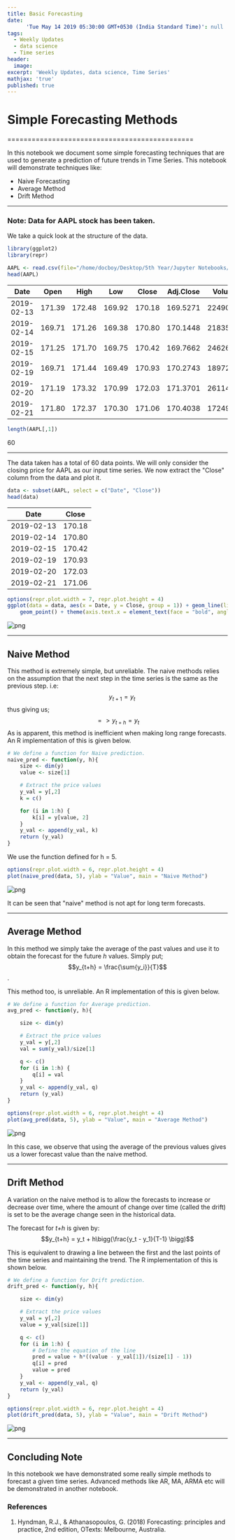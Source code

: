 ```yaml
---
title: Basic Forecasting
date:
      'Tue May 14 2019 05:30:00 GMT+0530 (India Standard Time)': null
tags:
  - Weekly Updates
  - data science
  - Time series
header:
  image:
excerpt: 'Weekly Updates, data science, Time Series'
mathjax: 'true'
published: true
---
```




# Simple Forecasting Methods
==============================================

In this notebook we document some simple forecasting techniques that are used to generate a prediction of future trends in Time Series. This notebook will demonstrate techniques like:
- Naive Forecasting
- Average Method
- Drift Method
-------------------------------


### Note: Data for AAPL stock has been taken.

We take a quick look at the structure of the data.


```R
library(ggplot2)
library(repr)
```


```R
AAPL <- read.csv(file="/home/docboy/Desktop/5th Year/Jupyter Notebooks/nb_data/AAPL.csv")
head(AAPL)
```


<table>
<thead><tr><th scope=col>Date</th><th scope=col>Open</th><th scope=col>High</th><th scope=col>Low</th><th scope=col>Close</th><th scope=col>Adj.Close</th><th scope=col>Volume</th></tr></thead>
<tbody>
	<tr><td>2019-02-13</td><td>171.39    </td><td>172.48    </td><td>169.92    </td><td>170.18    </td><td>169.5271  </td><td>22490200  </td></tr>
	<tr><td>2019-02-14</td><td>169.71    </td><td>171.26    </td><td>169.38    </td><td>170.80    </td><td>170.1448  </td><td>21835700  </td></tr>
	<tr><td>2019-02-15</td><td>171.25    </td><td>171.70    </td><td>169.75    </td><td>170.42    </td><td>169.7662  </td><td>24626800  </td></tr>
	<tr><td>2019-02-19</td><td>169.71    </td><td>171.44    </td><td>169.49    </td><td>170.93    </td><td>170.2743  </td><td>18972800  </td></tr>
	<tr><td>2019-02-20</td><td>171.19    </td><td>173.32    </td><td>170.99    </td><td>172.03    </td><td>171.3701  </td><td>26114400  </td></tr>
	<tr><td>2019-02-21</td><td>171.80    </td><td>172.37    </td><td>170.30    </td><td>171.06    </td><td>170.4038  </td><td>17249700  </td></tr>
</tbody>
</table>




```R
length(AAPL[,1])
```


60


---------------------------------

The data taken has a total of 60 data points. We will only consider the closing price for AAPL as our input time series. We now extract the "Close" column from the data and plot it.


```R
data <- subset(AAPL, select = c("Date", "Close"))
head(data)
```


<table>
<thead><tr><th scope=col>Date</th><th scope=col>Close</th></tr></thead>
<tbody>
	<tr><td>2019-02-13</td><td>170.18    </td></tr>
	<tr><td>2019-02-14</td><td>170.80    </td></tr>
	<tr><td>2019-02-15</td><td>170.42    </td></tr>
	<tr><td>2019-02-19</td><td>170.93    </td></tr>
	<tr><td>2019-02-20</td><td>172.03    </td></tr>
	<tr><td>2019-02-21</td><td>171.06    </td></tr>
</tbody>
</table>




```R
options(repr.plot.width = 7, repr.plot.height = 4)
ggplot(data = data, aes(x = Date, y = Close, group = 1)) + geom_line(linetype = "dashed") +
    geom_point() + theme(axis.text.x = element_text(face = "bold", angle = 90)) + ggtitle("AAPL($)")
```




![png](Basic_Forecasting_%2814_May_19%29_files/Basic_Forecasting_%2814_May_19%29_9_1.png)


-----------------------------------

## Naive Method

This method is extremely simple, but unreliable. The naive methods relies on the assumption that the next step in the time series is the same as the previous step. i.e:
$$ \; \; \; \;\; \; y_{t+1} = y_t $$ thus giving us;
$$=>y_{t+h} = y_t $$
As is apparent, this method is inefficient when making long range forecasts. An R implementation of this is given below.




```R
# We define a function for Naive prediction.
naive_pred <- function(y, h){
    size <- dim(y)
    value <- size[1]

    # Extract the price values
    y_val = y[,2]
    k = c()

    for (i in 1:h) {
        k[i] = y[value, 2]
    }
    y_val <- append(y_val, k)
    return (y_val)
}
```

We use the function defined for h = 5.


```R
options(repr.plot.width = 6, repr.plot.height = 4)
plot(naive_pred(data, 5), ylab = "Value", main = "Naive Method")
```


![png](Basic_Forecasting_%2814_May_19%29_files/Basic_Forecasting_%2814_May_19%29_14_0.png)


It can be seen that "naive" method is not apt for long term forecasts.

----------------------------------

## Average Method

In this method we simply take the average of the past values and use it to obtain the forecast for the future *h* values. Simply put;
$$y_{t+h} = \frac{\sum{y_i}}{T}$$.

This method too, is unreliable.
An R implementation of this is given below.


```R
# We define a function for Average prediction.
avg_pred <- function(y, h){

    size <- dim(y)

    # Extract the price values
    y_val = y[,2]
    val = sum(y_val)/size[1]

    q <- c()
    for (i in 1:h) {
        q[i] = val
    }
    y_val <- append(y_val, q)
    return (y_val)
}
```


```R
options(repr.plot.width = 6, repr.plot.height = 4)
plot(avg_pred(data, 5), ylab = "Value", main = "Average Method")
```


![png](Basic_Forecasting_%2814_May_19%29_files/Basic_Forecasting_%2814_May_19%29_20_0.png)


In this case, we observe that using the average of the previous values gives us a lower forecast value than the naive method.

------------------------------------

## Drift Method

A variation on the naive method is to allow the forecasts to increase or decrease over time, where the amount of change over time (called the drift) is set to be the average change seen in the historical data.

The forecast for *t+h* is given by:
$$y_{t+h} = y_t + h\bigg(\frac{y_t - y_1}{T-1} \bigg)$$

This is equivalent to drawing a line between the first and the last points of the time series and maintaining the trend. The R implementation of this is shown below.


```R
# We define a function for Drift prediction.
drift_pred <- function(y, h){

    size <- dim(y)

    # Extract the price values
    y_val = y[,2]
    value = y_val[size[1]]

    q <- c()
    for (i in 1:h) {
        # Define the equation of the line
        pred = value + h*((value - y_val[1])/(size[1] - 1))
        q[i] = pred
        value = pred
    }
    y_val <- append(y_val, q)
    return (y_val)
}
```


```R
options(repr.plot.width = 6, repr.plot.height = 4)
plot(drift_pred(data, 5), ylab = "Value", main = "Drift Method")
```


![png](Basic_Forecasting_%2814_May_19%29_files/Basic_Forecasting_%2814_May_19%29_26_0.png)


____________________

## Concluding Note

In this notebook we have demonstrated some really simple methods to forecast a given time series. Advanced methods like AR, MA, ARMA etc will be demonstrated in another notebook.


### References
1. Hyndman, R.J., & Athanasopoulos, G. (2018) Forecasting: principles and practice, 2nd edition, OTexts: Melbourne, Australia.

